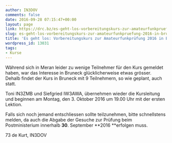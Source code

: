 ```yaml
---
author: IN3DOV
comments: false
date: 2016-09-28 07:15:47+00:00
layout: page
link: https://drc.bz/es-geht-los-vorbereitungskurs-zur-amateurfunkpruefung-2016-in-bruneck/
slug: es-geht-los-vorbereitungskurs-zur-amateurfunkpruefung-2016-in-bruneck
title: 'Es geht los: Vorbereitungskurs zur Amateurfunkprüfung 2016 in Bruneck!'
wordpress_id: 13031
tags:
- Kurse
---
```


Während sich in Meran leider zu wenige Teilnehmer für den Kurs gemeldet haben, war das Interesse in Bruneck glücklicherweise etwas grösser. Dehalb findet der Kurs in Bruneck mit 9 Teilnehmern, so wie geplant, auch statt.

Toni IN3ZMB und Siefgried IW3AWA, übernehmen wieder die Kursleitung und beginnen am Montag, den 3. Oktober 2016 um 19.00 Uhr mit der ersten Lektion.

Falls sich noch jemand entschliessen sollte teilzunehmen, bitte schnellstens melden, da auch die Abgabe der Gesuche zur Prüfung beim Postministerium innerhalb **30**. September **2016 **erfolgen muss.

73 de Kurt, IN3DOV




